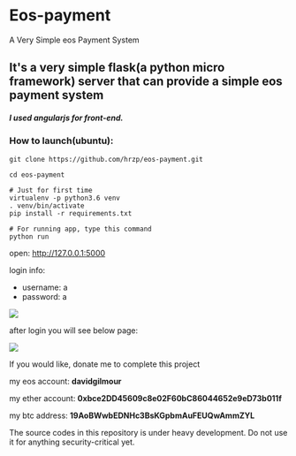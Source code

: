 # Eos-payment
A Very Simple eos Payment System

## It's a very simple flask(a python micro framework) server that can provide a simple eos payment system
##### I used angularjs for front-end.

### How to launch(ubuntu):

```shell
git clone https://github.com/hrzp/eos-payment.git

cd eos-payment

# Just for first time
virtualenv -p python3.6 venv
. venv/bin/activate
pip install -r requirements.txt

# For running app, type this command
python run

```
open: http://127.0.0.1:5000

login info:

- username: a
- password: a

![](https://user-images.githubusercontent.com/20163060/51999992-47084580-24d1-11e9-9a4d-e88ab00d43cb.png)

after login you will see below page:

![](https://user-images.githubusercontent.com/20163060/52000026-56878e80-24d1-11e9-8295-398a9221e785.png)

If you would like, donate me to complete this project

my eos account: **davidgilmour**

my ether account: **0xbce2DD45609c8e02F60bC86044652e9eD73b011f**

my btc address: **19AoBWwbEDNHc3BsKGpbmAuFEUQwAmmZYL**

The source codes in this repository is under heavy development. Do not use it for anything security-critical yet.
